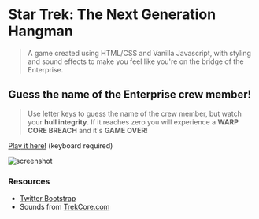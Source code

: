 # Star Trek: The Next Generation Hangman
>A game created using HTML/CSS and Vanilla Javascript, with styling and sound effects to make you feel like you're on the bridge of the Enterprise.
## Guess the name of the Enterprise crew member!
>Use letter keys to guess the name of the crew member, but watch your **hull integrity**. If it reaches zero you will experience a **WARP CORE BREACH** and it's **GAME OVER**!

[Play it here!](https://nommington.github.io/TNG-Hangman/) (keyboard required)

![screenshot](https://github.com/Nommington/TNG-Hangman/blob/master/assets/images/screenshot.jpg)
### Resources
* [Twitter Bootstrap](getbootstrap.com)
* Sounds from [TrekCore.com](http://www.trekcore.com/audio/)
